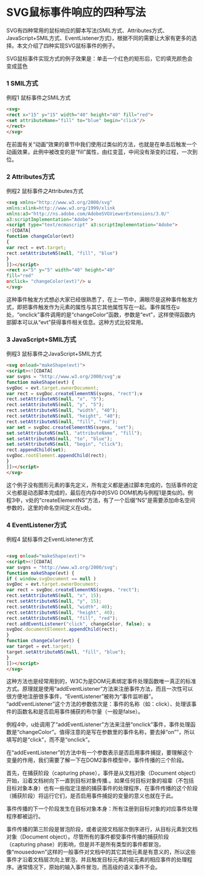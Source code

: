 # SVG鼠标事件响应的四种写法

SVG有四种常用的鼠标响应的脚本写法(SMIL方式、Attributes方式、JavaScript+SMIL方式、EventListener方式)，根据不同的需要让大家有更多的选择。本文介绍了四种实现SVG鼠标事件的例子。

SVG鼠标事件实现方式的例子效果是：单击一个红色的矩形后，它的填充颜色会变成蓝色

### 1 SMIL方式

例程1 鼠标事件之SMIL方式

```html
<svg>
<rect x="15" y="15" width="40" height="40" fill="red">
<set attributeName="fill" to="blue" begin="click"/>
</rect>
</svg>
```

在前面有关“动画”效果的章节中我们使用过类似的方法，也就是在单击后触发一个动画效果，此例中被改变的是“fill”属性，由红变蓝，中间没有渐变的过程，一次到位。

### 2 Attributes方式

例程2 鼠标事件之Attributes方式

```html
<svg xmlns="http://www.w3.org/2000/svg"
xmlns:xlink=http://www.w3.org/1999/xlink
xmlns:a3="http://ns.adobe.com/AdobeSVGViewerExtensions/3.0/"
a3:scriptImplementation="Adobe">
<script type="text/ecmascript" a3:scriptImplementation="Adobe">
<![CDATA[
function changeColor(evt)
{
var rect = evt.target;
rect.setAttributeNS(null, "fill", "blue")
}
]]></script>
<rect x="5" y="5" width="40" height="40"
fill="red"
οnclick= "changeColor(evt)"/> u
</svg>
```

这种事件触发方式想必大家已经很熟悉了，在上一节中，满眼尽是这种事件触发方式，即把事件触发作为元素的属性与其它其他属性写在一起。事件属性在u处，“onclick”事件调用的是“changeColor”函数，参数是“evt”，这样使得函数内部脚本可以从“evt”获得事件相关信息。这种方式比较常用。

### 3 JavaScript+SMIL方式

例程3 鼠标事件之JavaScript+SMIL方式

```html
<svg οnlοad="makeShape(evt)">
<script><![CDATA[
var svgns = "http://www.w3.org/2000/svg";u
function makeShape(evt) {
svgDoc = evt.target.ownerDocument;
var rect = svgDoc.createElementNS(svgns, "rect");v
rect.setAttributeNS(null, "x", "5");
rect.setAttributeNS(null, "y", "5");
rect.setAttributeNS(null, "width", "40");
rect.setAttributeNS(null, "height", "40");
rect.setAttributeNS(null, "fill", "red");
var set = svgDoc.createElementNS(svgns, "set");
set.setAttributeNS(null, "attributeName", "fill");
set.setAttributeNS(null, "to", "blue");
set.setAttributeNS(null, "begin", "click");
rect.appendChild(set);
svgDoc.rootElement.appendChild(rect);
}
]]></script>
</svg>
```

这个例子没有图形元素的事先定义，所有定义都是通过脚本完成的，包括事件的定义也都是动态脚本完成的，最后在内存中的SVG DOM机构与例程1是类似的。例程3中，v处的“createElementNS”方法，有了一个后缀“NS”是需要添加命名空间参数的，这里的命名空间定义在u处。

### 4 EventListener方式

例程4 鼠标事件之EventListener方式

```html

<svg οnlοad="makeShape(evt)">
<script><![CDATA[
var svgns = "http://www.w3.org/2000/svg";
function makeShape(evt) {
if ( window.svgDocument == null )
svgDoc = evt.target.ownerDocument;
var rect = svgDoc.createElementNS(svgns, "rect");
rect.setAttributeNS(null, "x", 15);
rect.setAttributeNS(null, "y", 15);
rect.setAttributeNS(null, "width", 40);
rect.setAttributeNS(null, "height", 40);
rect.setAttributeNS(null, "fill", "red");
rect.addEventListener("click", changeColor, false); u
svgDoc.documentElement.appendChild(rect);
}
function changeColor(evt) {
var target = evt.target;
target.setAttributeNS(null, "fill", "blue");
}
]]></script>
</svg>
```

这种方法也是经常用到的，W3C为是DOM元素绑定事件处理函数唯一真正的标准方式。原理就是使用“addEventListener”方法来注册事件方法，而且一次性可以很方便地注册很多事件，“EventListener”被称为“事件监听器”。 “addEventListener”这个方法的参数依次是：事件的名称（如：click）、处理该事件的函数名和是否启用事件捕获的布尔量（一般是false）。


例程4中，u处调用了“addEventListener”方法来注册“onclick”事件，事件处理函数是“changeColor”。值得注意的是写在参数里的事件名称，要去掉“on””，所以填写的是“click”，而不是“onclick”。

在“addEventListener”的方法中有一个参数表示是否启用事件捕捉，要理解这个变量的作用，我们需要了解一下在DOM2事件模型中，事件传播的三个阶段。

首先，在捕获阶段（capturing phase），事件是从文档对象（Document object）开始，沿着文档树向下一直到目标对象传播.。如果任何目标对象的祖辈（不包括目标对象本身）也有一些指定注册的捕获事件的处理程序，在事件传播的这个阶段（捕获阶段）将运行它们，是否启用事件捕捉的变量的意义也就在于此。

事件传播的下一个阶段发生在目标对象本身：所有注册到目标对象的对应事件处理程序都被运行。

事件传播的第三阶段是冒泡阶段，或者说按文档层次倒序进行，从目标元素到文档对象（Document object）。尽管所有的事件都受事件传播的捕获阶段（capturing phase）的影响，但是并不是所有类型的事件都冒泡，像“mousedown”这样的一般事件对文档中的其它其他元素是有意义的，所以这些事件才沿着文档层次向上冒泡，并且触发目标元素的祖元素的相应事件的处理程序。通常情况下，原始的输入事件冒泡，而高级的语义事件不会。